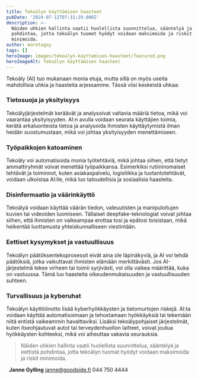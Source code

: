 ```yaml
---
title: Tekoälyn käyttämisen haasteet
pubDate: '2024-07-12T07:31:29.000Z'
description: >-
  Näiden uhkien hallinta vaatii huolellista suunnittelua, sääntelyä ja eettistä
  pohdintaa, jotta tekoälyn tuomat hyödyt voidaan maksimoida ja riskit
  minimoida.
author: moretagoy
tags: []
heroImage: images/tekoalyn-kayttamisen-haasteet/featured.png
heroImageAlt: Tekoälyn käyttämisen haasteet
---
```


Tekoäly (AI) tuo mukanaan monia etuja, mutta sillä on myös useita mahdollisia uhkia ja haasteita arjessamme. Tässä viisi keskeistä uhkaa:

### **Tietosuoja ja yksityisyys**

Tekoälyjärjestelmät keräävät ja analysoivat valtavia määriä tietoa, mikä voi vaarantaa yksityisyyden. AI:n avulla voidaan seurata käyttäjien toimia, kerätä arkaluonteista tietoa ja analysoida ihmisten käyttäytymistä ilman heidän suostumustaan, mikä voi johtaa yksityisyyden menettämiseen.

### **Työpaikkojen katoaminen**

Tekoäly voi automatisoida monia työtehtäviä, mikä johtaa siihen, että tietyt ammattiryhmät voivat menettää työpaikkansa. Esimerkiksi rutiininomaiset tehtävät ja toiminnot, kuten asiakaspalvelu, logistiikka ja tuotantotehtävät, voidaan ulkoistaa AI:lle, mikä luo taloudellisia ja sosiaalisia haasteita.

### **Disinformaatio ja väärinkäyttö**

Tekoälyä voidaan käyttää väärän tiedon, valeuutisten ja manipuloitujen kuvien tai videoiden luomiseen. Tällaiset deepfake-teknologiat voivat johtaa siihen, että ihmisten on vaikeampaa erottaa tosi ja epätosi toisistaan, mikä heikentää luottamusta yhteiskunnalliseen viestintään.

### **Eettiset kysymykset ja vastuullisuus**

Tekoälyn päätöksentekoprosessit eivät aina ole läpinäkyviä, ja AI voi tehdä päätöksiä, jotka vaikuttavat ihmisten elämään merkittävästi. Jos AI-järjestelmä tekee virheen tai toimii syrjivästi, voi olla vaikea määrittää, kuka on vastuussa. Tämä luo haasteita oikeudenmukaisuuden ja vastuullisuuden suhteen.

### **Turvallisuus ja kyberuhat**

Tekoälyn käyttöönotto lisää kyberhyökkäysten ja tietomurtojen riskejä. AI:ta voidaan käyttää automatisoimaan ja tehostamaan hyökkäyksiä tai tekemään niitä entistä vaikeammin havaittaviksi. Lisäksi tekoälypohjaiset järjestelmät, kuten itseohjautuvat autot tai terveydenhuollon laitteet, voivat joutua hyökkäysten kohteeksi, mikä voi aiheuttaa vakavia seurauksia.  

> Näiden uhkien hallinta vaatii huolellista suunnittelua, sääntelyä ja eettistä pohdintaa, jotta tekoälyn tuomat hyödyt voidaan maksimoida ja riskit minimoida.

  **Janne Gylling** janne@goodside.fi 044 750 4444